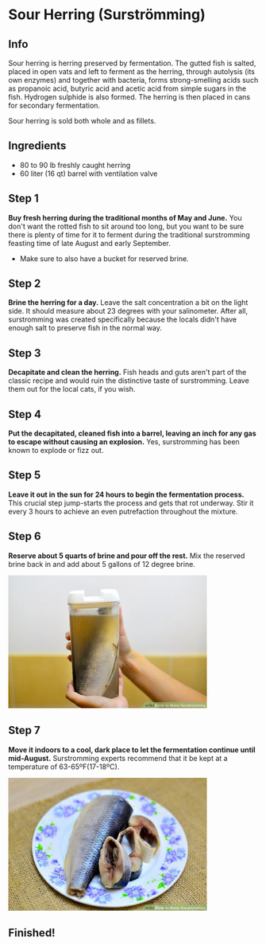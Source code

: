 # Sour Herring (Surströmming)

## Info
Sour herring is herring preserved by fermentation. The gutted fish is salted, placed in open vats and left to ferment as the herring, through autolysis (its own enzymes) and together with bacteria, forms strong-smelling acids such as propanoic acid, butyric acid and acetic acid from simple sugars in the fish. Hydrogen sulphide is also formed. The herring is then placed in cans for secondary fermentation.

Sour herring is sold both whole and as fillets.

## Ingredients
- 80 to 90 lb freshly caught herring
- 60 liter (16 qt) barrel with ventilation valve

## Step 1

**Buy fresh herring during the traditional months of May and June.** You don't want the rotted fish to sit around too long, but you want to be sure there is plenty of time for it to ferment during the traditional surstromming feasting time of late August and early September.
- Make sure to also have a bucket for reserved brine.

## Step 2

**Brine the herring for a day.** Leave the salt concentration a bit on the light side. It should measure about 23 degrees with your salinometer. After all, surstromming was created specifically because the locals didn't have enough salt to preserve fish in the normal way.


## Step 3

**Decapitate and clean the herring.** Fish heads and guts aren't part of the classic recipe and would ruin the distinctive taste of surstromming. Leave them out for the local cats, if you wish.


## Step 4

**Put the decapitated, cleaned fish into a barrel, leaving an inch for any gas to escape without causing an explosion.** Yes, surstromming has been known to explode or fizz out.

## Step 5

**Leave it out in the sun for 24 hours to begin the fermentation process.** This crucial step jump-starts the process and gets that rot underway. Stir it every 3 hours to achieve an even putrefaction throughout the mixture.

## Step 6

**Reserve about 5 quarts of brine and pour off the rest.** Mix the reserved brine back in and add about 5 gallons of 12 degree brine.

<img src="img/aid5366708-v4-728px-Make-Surstromming-Step-7.jpg.jfif" alt="finished fish" width="400"/>

## Step 7

**Move it indoors to a cool, dark place to let the fermentation continue until mid-August.** Surstromming experts recommend that it be kept at a temperature of 63-65ºF(17-18ºC).

<img src="img/aid5366708-v4-728px-Make-Surstromming-Final.jpg.jfif" alt="finished fish" width="400"/>

## Finished!


